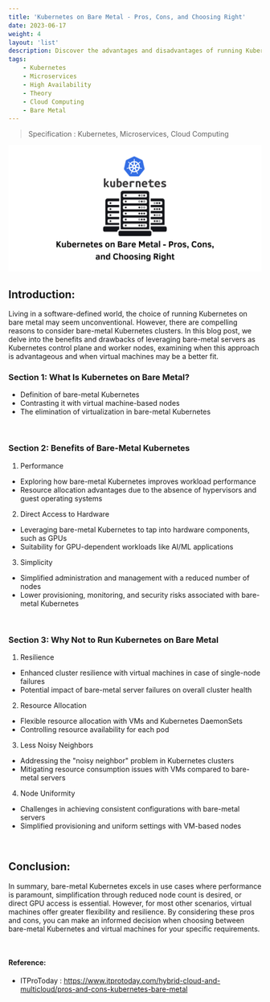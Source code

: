 ```yaml
---
title: 'Kubernetes on Bare Metal - Pros, Cons, and Choosing Right'
date: 2023-06-17
weight: 4
layout: 'list'
description: Discover the advantages and disadvantages of running Kubernetes on bare-metal servers. This comprehensive analysis highlights the benefits of enhanced performance and direct hardware access, while also considering factors like resilience, resource allocation, and node uniformity. Make an informed decision on whether to opt for bare-metal Kubernetes or virtual machines for your specific use cases.
tags:
    - Kubernetes
    - Microservices
    - High Availability
    - Theory
    - Cloud Computing
    - Bare Metal
---
```

> Specification : Kubernetes, Microservices, Cloud Computing

![k8s-theory](./images/bare-metal-k8s.png)

## Introduction:
Living in a software-defined world, the choice of running Kubernetes on bare metal may seem unconventional. However, there are compelling reasons to consider bare-metal Kubernetes clusters. In this blog post, we delve into the benefits and drawbacks of leveraging bare-metal servers as Kubernetes control plane and worker nodes, examining when this approach is advantageous and when virtual machines may be a better fit.

### Section 1: What Is Kubernetes on Bare Metal?
- Definition of bare-metal Kubernetes
- Contrasting it with virtual machine-based nodes
- The elimination of virtualization in bare-metal Kubernetes

&nbsp;

### Section 2: Benefits of Bare-Metal Kubernetes
1. Performance
- Exploring how bare-metal Kubernetes improves workload performance
- Resource allocation advantages due to the absence of hypervisors and guest operating systems

2. Direct Access to Hardware
- Leveraging bare-metal Kubernetes to tap into hardware components, such as GPUs
- Suitability for GPU-dependent workloads like AI/ML applications

3. Simplicity
- Simplified administration and management with a reduced number of nodes
- Lower provisioning, monitoring, and security risks associated with bare-metal Kubernetes

&nbsp;

### Section 3: Why Not to Run Kubernetes on Bare Metal
1. Resilience
- Enhanced cluster resilience with virtual machines in case of single-node failures
- Potential impact of bare-metal server failures on overall cluster health

2. Resource Allocation
- Flexible resource allocation with VMs and Kubernetes DaemonSets
- Controlling resource availability for each pod

3. Less Noisy Neighbors
- Addressing the "noisy neighbor" problem in Kubernetes clusters
- Mitigating resource consumption issues with VMs compared to bare-metal servers

4. Node Uniformity
- Challenges in achieving consistent configurations with bare-metal servers
- Simplified provisioning and uniform settings with VM-based nodes


&nbsp;

## Conclusion:
In summary, bare-metal Kubernetes excels in use cases where performance is paramount, simplification through reduced node count is desired, or direct GPU access is essential. However, for most other scenarios, virtual machines offer greater flexibility and resilience. By considering these pros and cons, you can make an informed decision when choosing between bare-metal Kubernetes and virtual machines for your specific requirements.

&nbsp;
#### Reference:
- ITProToday : https://www.itprotoday.com/hybrid-cloud-and-multicloud/pros-and-cons-kubernetes-bare-metal
